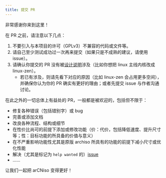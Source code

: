 ```yaml
---
title: 提交 PR
---
```


非常感谢你来到这里！

在 PR 之前，请注意以下几点：

1.  不要引入与本项目的许可（GPLv3）不兼容的代码或文件等。
2.  请自己至少测试成功过一次再来提交（如果只是不成熟的建议，请使用 issue）。
3.  请确认你提交的 PR 没有被[设计说明](https://github.com/clsty/arCNiso/blob/main/docs/feature.md#设计说明)涉及（比如你想把 linux 主线内核改成 linux-zen）。
    -   若已有涉及，则请先看下对应的原因（比如 linux-zen 会占用更多空间），并确保你认为你的 PR 确实有更好的理由；或者先提交 issue 与作者沟通讨论。

在此之外的一切总体上有益处的 PR，一般都是被欢迎的，包括但不限于：

-   修复各种错误（包括错别字）或 bug
-   完善或添加文档
-   改良各种流程、结构或细节
-   在性价比尚可的前提下添加或修改功能（价：代价，包括降低速度、提升尺寸等；性：目标功能的所具备的价值与意义）
-   在不严重影响功能性尤其是原版 archiso 所具有的功能的前提下减小尺寸或优化性能
-   解决（尤其是标记为 `help wanted` 的）[issue](https://github.com/clsty/arCNiso/issues)
-   ……

让我们一起把 arCNiso 变得更好！

